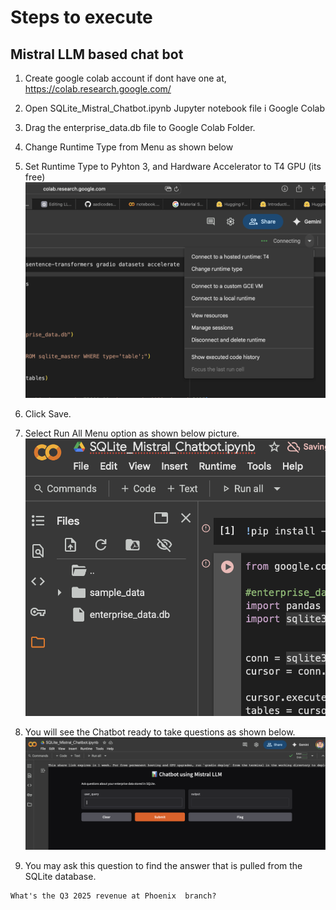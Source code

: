 # Steps to execute 
## Mistral LLM based chat bot
1. Create google colab account if dont have one at, https://colab.research.google.com/

2. Open SQLite_Mistral_Chatbot.ipynb Jupyter notebook file i Google Colab
3. Drag the enterprise_data.db file to Google Colab Folder.
4. Change Runtime Type from Menu as shown below
5. Set Runtime Type to Pyhton 3, and Hardware Accelerator to T4 GPU (its free)
![Change Runtime Type Option](readme-pics/ChangeRuntimeType.png)
6. Click Save.
7. Select Run All Menu option as shown below picture.
![Run All Menu Option](readme-pics/RunAllMenuOption.png)
8. You will see the Chatbot ready to take questions as shown below.
![ChatBot](readme-pics/ChatBot.png)
9. You may ask this question to find the answer that is pulled from the SQLite database.
```
What's the Q3 2025 revenue at Phoenix  branch? 
```